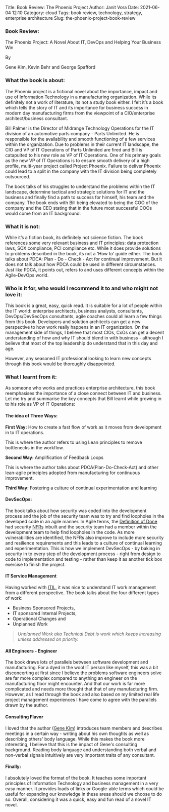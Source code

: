 ﻿Title: Book Review: The Phoenix Project
Author: Janit Vora
Date: 2021-06-04 12:10
Category: cloud
Tags: book review, technology, strategy, enterprise architecture
Slug: the-phoenix-project-book-review

### **Book Review:** 

The Phoenix Project: A Novel About IT, DevOps and Helping Your Business Win

By

Gene Kim, Kevin Behr and George Spafford

### What the book is about:

The Phoenix project is a fictional novel about the importance, impact and use of Information Technology in a manufacturing organization. While its definitely not a work of literature, its not a study book either. I felt it’s a book which tells the story of IT and its importance for business success in modern day manufacturing firms from the viewpoint of a CIO/enterprise architect/business consultant.

Bill Palmer is the Director of Midrange Technology Operations for the IT division of an automotive parts company - Parts Unlimited. He is responsible for the availability and smooth functioning of a few services within the organization. Due to problems in their current IT landscape, the CIO and VP of IT Operations of Parts Unlimited are fired and Bill is catapulted to his new role as VP of IT Operations. One of his primary goals as the new VP of IT Operations is to ensure smooth delivery of a high profile, multi-year project called Project Phoenix. Failure to deliver Phoenix could lead to a split in the company with the IT division being completely outsourced.

The book talks of his struggles to understand the problems within the IT landscape, determine tactical and strategic solutions for IT and the business and finally find a path to success for himself, his team and the company. The book ends with Bill being elevated to being the COO of the company and the CEO stating that in the future most successful COOs would come from an IT background.

### What it is not:

While it’s a fiction book, its definitely not science fiction. The book references some very relevant business and IT principles: data protection laws, SOX compliance, PCI compliance etc. While it does provide solutions to problems described in the book, its not a 'How to' guide either. The book talks about PDCA: Plan - Do - Check - Act for continual improvement. But it does not talk about how PDCA could be used in different circumstances. Just like PDCA, it points out, refers to and uses different concepts within the Agile-DevOps world.

### Who is it for, who would I recommend it to and who might not love it:

This book is a great, easy, quick read. It is suitable for a lot of people within the IT world: enterprise architects, business analysts, consultants, DevOps/DevSecOps consultants, agile coaches could all learn a few things from this book. Developers and solution architects can get a new perspective to how work really happens in an IT organization. On the management side of things, I believe that most CIOs, CxOs can get a decent understanding of how and why IT should blend in with business - although I believe that most of the top leadership do understand that in this day and age. 

However, any seasoned IT professional looking to learn new concepts through this book would be thoroughly disappointed. 

### What I learnt from it:

As someone who works and practices enterprise architecture, this book reemphasises the importance of a close connect between IT and business. Let me try and summarise the key concepts that Bill learnt while growing in to his role as VP of IT Operations:

#### The idea of Three Ways:

**First Way:** How to create a fast flow of work as it moves from development in to IT operations. 

This is where the author refers to using Lean principles to remove bottlenecks in the workflow.

**Second Way:** Amplification of Feedback Loops

This is where the author talks about PDCA(Plan-Do-Check-Act) and other lean-agile principles adopted from manufacturing for continuous improvement.

**Third Way:** Fostering a culture of continual experimentation and learning

#### DevSecOps:

The book talks about how security was coded into the development process and the job of the security team was to try and find loopholes in the developed code in an agile manner. In Agile terms, the [Definition of Done](https://www.agilealliance.org/glossary/definition-of-done/) had security [NFRs](https://www.scaledagileframework.com/nonfunctional-requirements/) inbuilt and the security team had a member within the development team to help find loopholes in the code. As more vulnerabilities are identified, the NFRs also improve to include more security and resilience requirements and this leads to a culture of continual learning and experimentation. This is how we implement DevSecOps - by baking in security in to every step of the development process - right from design to code to implementation and testing - rather than keep it as another tick box exercise to finish the project.

#### IT Service Management
Having worked with [ITIL](https://en.wikipedia.org/wiki/ITIL), it was nice to understand IT work management from a different perspective. The book talks about the four different types of work:

- Business Sponsored Projects, 
- IT sponsored Internal Projects, 
- Operational Changes and 
- Unplanned Work

> *Unplanned Work aka Technical Debt is work which keeps increasing unless addressed on priority.*

#### All Engineers - Engineer
The book draws lots of parallels between software development and manufacturing. For a dyed in the wool IT person like myself, this was a bit disconcerting at first since I believe the problems software engineers solve are far more complex compared to anything an engineer on the manufacturing floor might encounter. And that our work is far more complicated and needs more thought that that of any manufacturing firm. However, as I read through the book and also based on my limited real life project management experiences I have come to agree with the parallels drawn by the author. 

#### Consulting Flavor
I loved that the author ([Gene Kim](https://itrevolution.com/faculty/gene-kim/)) introduces team members and describes meetings in a certain way - writing about his own thoughts as well as describing others' body language. While this makes the book more interesting, I believe that this is the impact of Gene's consulting background. Reading body language and understanding both verbal and non-verbal signals intuitively are very important traits of any consultant. 

#### Finally:
I absolutely loved the format of the book. It teaches some important principles of Information Technology and business management in a very easy manner. It provides loads of links or Google-able terms which could be useful for expanding our knowledge in these areas should we choose to do so. Overall, considering it was a quick, easy and fun read of a novel IT novel.